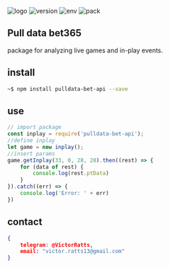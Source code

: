 ![logo](https://raw.githubusercontent.com/victorratts13/pulldata-bet365-api/master/assets/PULLDATA-BET365.png)
![version](https://img.shields.io/badge/Version-1.0.0-brightgreen) ![env](https://img.shields.io/badge/enviroment-Node-green) ![pack](https://img.shields.io/badge/package-NPM-red)

## Pull data bet365
package for analyzing live games and in-play events.

## install

~~~bash
~$ npm install pulldata-bet-api --save
~~~

## use

~~~javascript
// import package
const inplay = require('pulldata-bet-api');
//define inplay
let game = new inplay();
//insert params
game.getInplay(33, 0, 28, 28).then((rest) => {
    for (data of rest) {
        console.log(rest.ptData)
    }
}).catch((err) => {
    console.log('Error: ' + err)
})
~~~

## contact

~~~json
{
    telegram: @VictorRatts,
    email: "victor.ratts13@gmail.com"
}
~~~